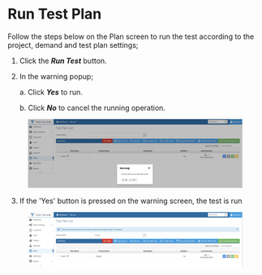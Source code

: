 # Run Test Plan

Follow the steps below on the Plan screen to run the test according to the project, demand and test plan settings;

1. Click the _**Run Test**_ button.
2.  In the warning popup;&#x20;

    a. Click _**Yes**_ to run.

    b. Click _**No**_ to cancel the running operation.

<figure><img src="../../.gitbook/assets/Screenshot 2025-03-04 at 17.28.09.png" alt=""><figcaption></figcaption></figure>

3. If the 'Yes' button is pressed on the warning screen, the test is run

<figure><img src="../../.gitbook/assets/Screenshot 2025-03-04 at 17.29.08.png" alt=""><figcaption></figcaption></figure>
